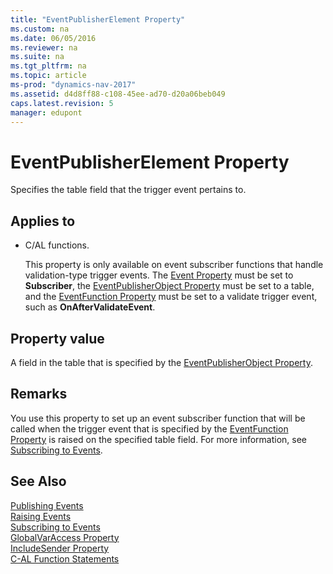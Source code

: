```yaml
---
title: "EventPublisherElement Property"
ms.custom: na
ms.date: 06/05/2016
ms.reviewer: na
ms.suite: na
ms.tgt_pltfrm: na
ms.topic: article
ms-prod: "dynamics-nav-2017"
ms.assetid: d4d8ff88-c108-45ee-ad70-d20a06beb049
caps.latest.revision: 5
manager: edupont
---
```

# EventPublisherElement Property
Specifies the table field that the trigger event pertains to.  
  
## Applies to  
  
-   C/AL functions.  
  
     This property is only available on event subscriber functions that handle validation-type trigger events. The [Event Property](Event-Property.md) must be set to **Subscriber**, the [EventPublisherObject Property](EventPublisherObject-Property.md) must be set to a table, and the [EventFunction Property](EventFunction-Property.md) must be set to a validate trigger event, such as **OnAfterValidateEvent**.  
  
## Property value  
 A field in the table that is specified by the [EventPublisherObject Property](EventPublisherObject-Property.md).  
  
## Remarks  
 You use this property to set up an event subscriber function that will be called when the trigger event that is specified by the [EventFunction Property](EventFunction-Property.md) is raised on the specified table field. For more information, see [Subscribing to Events](Subscribing-to-Events.md).  
  
## See Also  
 [Publishing Events](Publishing-Events.md)   
 [Raising Events](Raising-Events.md)   
 [Subscribing to Events](Subscribing-to-Events.md)   
 [GlobalVarAccess Property](GlobalVarAccess-Property.md)   
 [IncludeSender Property](IncludeSender-Property.md)   
 [C-AL Function Statements](C-AL-Function-Statements.md)